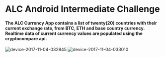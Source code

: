 <h1>ALC Android Intermediate Challenge</h1>

<h4>The ALC Currency App contains a list of twenty(20) countries with their current exchange rate, from BTC, ETH and base country currency.
Realtime data of current currency values are populated using the cryptocompare api.</h4>

![device-2017-11-04-032845](https://user-images.githubusercontent.com/23031920/32401779-605b0330-c116-11e7-8a18-6009d8ebd4f3.png)
![device-2017-11-04-033010](https://user-images.githubusercontent.com/23031920/32401780-608a99f6-c116-11e7-8690-ecbfc4844219.png)
